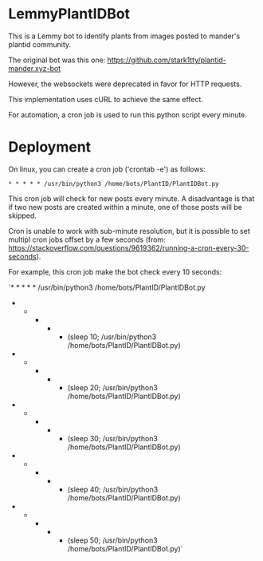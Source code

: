 # LemmyPlantIDBot


This is a Lemmy bot to identify plants from images posted to mander's plantid community.

The original bot was this one: https://github.com/stark1tty/plantid-mander.xyz-bot

However, the websockets were deprecated in favor for HTTP requests.

This implementation uses cURL to achieve the same effect. 

For automation, a cron job is used to run this python script every minute.


# Deployment

On linux, you can create a cron job ('crontab -e') as follows:

`* * * * * /usr/bin/python3 /home/bots/PlantID/PlantIDBot.py`

This cron job will check for new posts every minute. A disadvantage is that if two new posts are created within a minute, one of those posts will be skipped. 

Cron is unable to work with sub-minute resolution, but it is possible to set multipl cron jobs offset by a few seconds (from: https://stackoverflow.com/questions/9619362/running-a-cron-every-30-seconds).

For example, this cron job make the bot check every 10 seconds:

`* * * * * /usr/bin/python3 /home/bots/PlantID/PlantIDBot.py
* * * * * (sleep 10; /usr/bin/python3 /home/bots/PlantID/PlantIDBot.py)
* * * * * (sleep 20; /usr/bin/python3 /home/bots/PlantID/PlantIDBot.py)
* * * * * (sleep 30; /usr/bin/python3 /home/bots/PlantID/PlantIDBot.py)
* * * * * (sleep 40; /usr/bin/python3 /home/bots/PlantID/PlantIDBot.py)
* * * * * (sleep 50; /usr/bin/python3 /home/bots/PlantID/PlantIDBot.py)`

